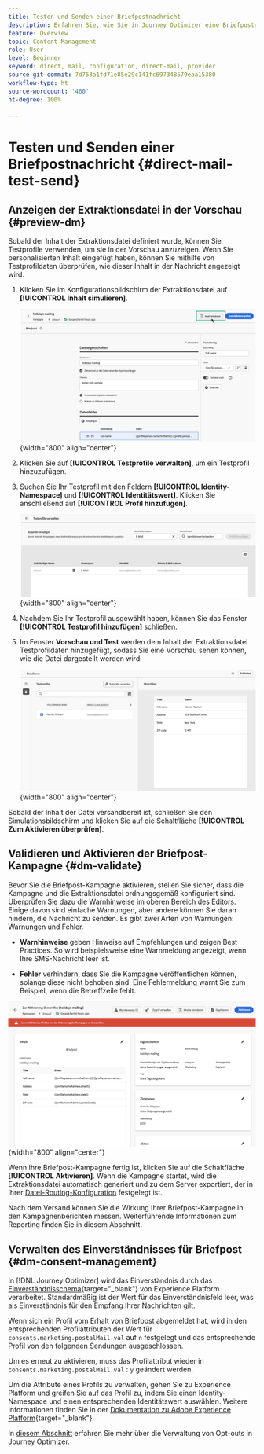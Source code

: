 ```yaml
---
title: Testen und Senden einer Briefpostnachricht
description: Erfahren Sie, wie Sie in Journey Optimizer eine Briefpostnachricht erstellen
feature: Overview
topic: Content Management
role: User
level: Beginner
keyword: direct, mail, configuration, direct-mail, provider
source-git-commit: 7d753a1fd71e85e29c141fc697348579eaa15380
workflow-type: ht
source-wordcount: '460'
ht-degree: 100%

---
```


# Testen und Senden einer Briefpostnachricht {#direct-mail-test-send}

## Anzeigen der Extraktionsdatei in der Vorschau {#preview-dm}

Sobald der Inhalt der Extraktionsdatei definiert wurde, können Sie Testprofile verwenden, um sie in der Vorschau anzuzeigen. Wenn Sie personalisierten Inhalt eingefügt haben, können Sie mithilfe von Testprofildaten überprüfen, wie dieser Inhalt in der Nachricht angezeigt wird.

1. Klicken Sie im Konfigurationsbildschirm der Extraktionsdatei auf **[!UICONTROL Inhalt simulieren]**.

   ![](assets/direct-mail-simulate-button.png){width="800" align="center"}

1. Klicken Sie auf **[!UICONTROL Testprofile verwalten]**, um ein Testprofil hinzuzufügen.

1. Suchen Sie Ihr Testprofil mit den Feldern **[!UICONTROL Identity-Namespace]** und **[!UICONTROL Identitätswert]**. Klicken Sie anschließend auf **[!UICONTROL Profil hinzufügen]**.

   ![](assets/direct-mail-test-profile.png){width="800" align="center"}

1. Nachdem Sie Ihr Testprofil ausgewählt haben, können Sie das Fenster **[!UICONTROL Testprofil hinzufügen]** schließen.

1. Im Fenster **Vorschau und Test** werden dem Inhalt der Extraktionsdatei Testprofildaten hinzugefügt, sodass Sie eine Vorschau sehen können, wie die Datei dargestellt werden wird.

   ![](assets/direct-mail-simulate.png){width="800" align="center"}

Sobald der Inhalt der Datei versandbereit ist, schließen Sie den Simulationsbildschirm und klicken Sie auf die Schaltfläche **[!UICONTROL Zum Aktivieren überprüfen]**.

## Validieren und Aktivieren der Briefpost-Kampagne {#dm-validate}

Bevor Sie die Briefpost-Kampagne aktivieren, stellen Sie sicher, dass die Kampagne und die Extraktionsdatei ordnungsgemäß konfiguriert sind. Überprüfen Sie dazu die Warnhinweise im oberen Bereich des Editors. Einige davon sind einfache Warnungen, aber andere können Sie daran hindern, die Nachricht zu senden. Es gibt zwei Arten von Warnungen: Warnungen und Fehler.

* **Warnhinweise** geben Hinweise auf Empfehlungen und zeigen Best Practices. So wird beispielsweise eine Warnmeldung angezeigt, wenn Ihre SMS-Nachricht leer ist.

* **Fehler** verhindern, dass Sie die Kampagne veröffentlichen können, solange diese nicht behoben sind. Eine Fehlermeldung warnt Sie zum Beispiel, wenn die Betreffzeile fehlt.

![](assets/direct-mail-review.png){width="800" align="center"}

Wenn Ihre Briefpost-Kampagne fertig ist, klicken Sie auf die Schaltfläche **[!UICONTROL Aktivieren]**. Wenn die Kampagne startet, wird die Extraktionsdatei automatisch generiert und zu dem Server exportiert, der in Ihrer [Datei-Routing-Konfiguration](../direct-mail/direct-mail-configuration.md) festgelegt ist.

Nach dem Versand können Sie die Wirkung Ihrer Briefpost-Kampagne in den Kampagnenberichten messen. Weiterführende Informationen zum Reporting finden Sie in diesem Abschnitt.

## Verwalten des Einverständnisses für Briefpost {#dm-consent-management}

In [!DNL Journey Optimizer] wird das Einverständnis durch das [Einverständnisschema](https://experienceleague.adobe.com/docs/experience-platform/xdm/field-groups/profile/consents.html?lang=de){target="_blank"} von Experience Platform verarbeitet. Standardmäßig ist der Wert für das Einverständnisfeld leer, was als Einverständnis für den Empfang Ihrer Nachrichten gilt.

Wenn sich ein Profil vom Erhalt von Briefpost abgemeldet hat, wird in den entsprechenden Profilattributen der Wert für `consents.marketing.postalMail.val` auf `n` festgelegt und das entsprechende Profil von den folgenden Sendungen ausgeschlossen.

Um es erneut zu aktivieren, muss das Profilattribut wieder in `consents.marketing.postalMail.val` : `y` geändert werden.

Um die Attribute eines Profils zu verwalten, gehen Sie zu Experience Platform und greifen Sie auf das Profil zu, indem Sie einen Identity-Namespace und einen entsprechenden Identitätswert auswählen. Weitere Informationen finden Sie in der [Dokumentation zu Adobe Experience Platform](https://experienceleague.adobe.com/docs/experience-platform/profile/ui/user-guide.html?lang=de#getting-started){target="_blank"}.

In [diesem Abschnitt](../privacy/opt-out.md) erfahren Sie mehr über die Verwaltung von Opt-outs in Journey Optimizer.
